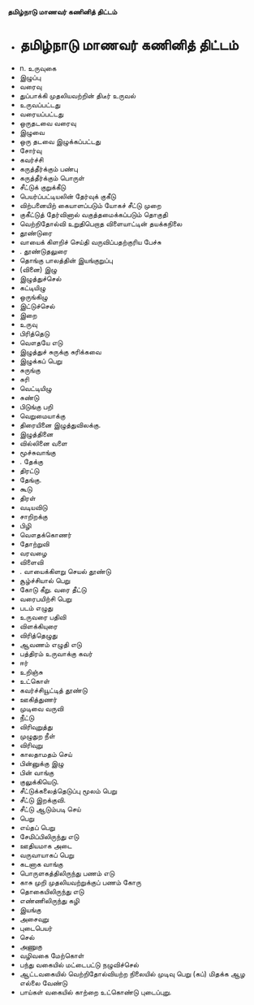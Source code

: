 **தமிழ்நாடு மாணவர் கணினித் திட்டம்**
- # தமிழ்நாடு மாணவர் கணினித் திட்டம்
- n. உருவுகை
- இழுப்பு
- வரைவு
- துப்பாக்கி முதலியவற்றின் திடீர் உருவல்
- உருவப்பட்டது
- வரையப்பட்டது
- ஒருதடவை வரைவு
- இழுவை
- ஒரு தடவை இழுக்கப்பட்டது
- சோர்வு
- கவர்ச்சி
- கருத்தீர்க்கும் பண்பு
- கருத்தீர்க்கும் பொருள்
- சீட்டுக் குறுக்கீடு
- பெயர்ப்பட்டியலின் தேர்வுக் குகீடு
- விற்பனையிற் கையாளப்படும் யோகச் சீட்டு முறை
- குகீட்டுத் தேர்வினால் வகுத்தமைக்கப்படும் தொகுதி
- வெற்றிதோல்வி உறுதிபெறாத விளையாட்டின் தயக்கநிலை
- தூண்டுரை
- வாயைக் கிளறிச் செய்தி வருவிப்பதற்குரிய பேச்சு
- . தூண்டுதலுரை
- தொங்கு பாலத்தின் இயங்குறுப்பு
- (வினை) இழு
- இழுத்துச்செல்
- கட்டியிழு
- ஒருங்கிழு
- இட்டுச்செல்
- இறை
- உருவு
- பிரித்தெடு
- வௌதயே எடு
- இழுத்துச் சுருக்கு சுரிக்கவை
- இழுக்கப் பெறு
- சுருங்கு
- சுரி
- வெட்டியிழு
- சுண்டு
- பிடுங்கு பறி
- வெறுமையாக்கு
- திரையினை இழுத்துவிலக்கு.
- இழுத்தினை
- வில்லினை வளை
- மூச்சுவாங்கு
- . தேக்கு
- திரட்டு
- தேங்கு.
- கூடு
- திரள்
- வடியவிடு
- சாறிறக்கு
- பிழி
- வௌதக்கொணர்
- தோற்றுவி
- வரவழை
- விளைவி
- . வாயைக்கிளறு செயல் தூண்டு
- சூழ்ச்சியால் பெறு
- கோடு கீறு. வரை தீட்டு
- வரைபயிற்சி பெறு
- படம் எழுது
- உருவரை பதிவி
- விளக்கியுரை
- விரித்தெழுது
- ஆவணம் எழுதி எடு
- பத்திரம் உருவாக்கு கவர்
- ஈர்
- உறிஞ்சு
- உட்கொள்
- கவர்ச்சியூட்டித் தூண்டு
- ஊகித்துணர்
- முடிவை வருவி
- நீட்டு
- விரிவுறுத்து
- முழுதுற நீள்
- விரிவுறு
- காலதாமதம் செய்
- பின்னுக்கு இழு
- பின் வாங்கு
- குலுக்கியெடு.
- சீட்டுக்கலைத்தெடுப்பு மூலம் பெறு
- சீட்டு இறக்குவி.
- சீட்டு ஆடும்படி செய்
- பெறு
- எய்தப் பெறு
- சேமிப்பிலிருந்து எடு
- ஊதியமாக அடை
- வருவாயாகப் பெறு
- கடனாக வாங்கு
- பொருளகத்திலிருந்து பணம் எடு
- காசு முறி முதலியவற்றுக்குப் பணம் கோரு
- தொகையிலிருந்து எடு
- எண்ணிலிருந்து கழி
- இயங்கு
- அசைவுறு
- புடைபெயர்
- செல்
- அணுகு
- வழிவகை மேற்கொள்
- பந்து வகையில் மட்டைபட்டு நழுவிச்செல்
- ஆட்டவகையில் வெற்றிதோல்வியற்ற நிலையில் முடிவு பெறு (கப்) மிதக்க ஆழ எல்லை வேண்டு
- பாய்கள் வகையில் காற்றை உட்கொண்டு புடைப்புறு.


